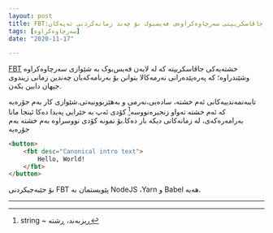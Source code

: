 ```yaml
---
layout: post
title: FBT:خشتەی جاڤاسکریپتی سەرچاوەکراوەی فەیسبوک بۆ چەند زمانەکردنی ئەپەکان
tags: [سەرچاوەکراوە]
date: "2020-11-17"

---
```


[FBT](https://github.com/facebookincubator/fbt) خشتەیەکی جاڤاسکریپتە کە لە لایەن فەیس‌بوک بە شێوازی سەرچاوەکراوە وشێندراوە؛ کە پەرەپێدەرانی نەرمەکالا بتوانن بۆ بەرنامەکەیان چەندین زمانی زیندوی جیهان دابین بکەن.

تایبەتمەندییەکانی ئەم خشتە، سادەیی،نەرمی و بەهێزبوونیەتی.شێوازی کار بەم جۆرەیە کە ئەم خشتە تەواو  زنجیره‌نووسه‌[^1]  کۆدی ئەپ بە خێرایی پەیدا دەکا ئینجا مانا بەرامەرەکەی، لە زمانەکانی دیکە بار دەکا.بۆ نمونە کۆدی نووسراوە بەم خشتە بەم جۆرەیە

```html
<button>
    <fbt desc="Canonical intro text">
        Hello, World!
    </fbt>
</button>
```

بۆ جێبەجیکردنی FBT  پێویستمان بە NodeJS ،Yarn و Babel هەیە.



------



[^1]: string ~ ڕیزبەند، ڕشتە